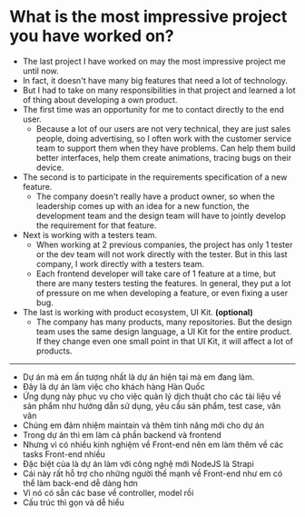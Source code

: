 # What is the most impressive project you have worked on?

- The last project I have worked on may the most impressive project me until now.
- In fact, it doesn't have many big features that need a lot of technology.
- But I had to take on many responsibilities in that project and learned a lot of thing about developing a own product.
- The first time was an opportunity for me to contact directly to the end user.
    - Because a lot of our users are not very technical, they are just sales people, doing advertising, so I often work with the customer service team to support them when they have problems. Can help them build better interfaces, help them create animations, tracing bugs on their device.
- The second is to participate in the requirements specification of a new feature.
    - The company doesn't really have a product owner, so when the leadership comes up with an idea for a new function, the development team and the design team will have to jointly develop the requirement for that feature.
- Next is working with a testers team.
    - When working at 2 previous companies, the project has only 1 tester or the dev team will not work directly with the tester. But in this last company, I work directly with a testers team.
    - Each frontend developer will take care of 1 feature at a time, but there are many testers testing the features. In general, they put a lot of pressure on me when developing a feature, or even fixing a user bug.
- The last is working with product ecosystem, UI Kit.  **(optional)**
    - The company has many products, many repositories. But the design team uses the same design language, a UI Kit for the entire product. If they change even one small point in that UI Kit, it will affect a lot of products.

------------

- Dự án mà em ấn tượng nhất là dự án hiện tại mà em đang làm.
- Đây là dự án làm việc cho khách hàng Hàn Quốc
- Ứng dụng này phục vụ cho việc quản lý dịch thuật cho các tài liệu về sản phẩm như hướng dẫn sử dụng, yêu cầu sản phẩm, test case, vân vân
- Chúng em đảm nhiệm maintain và thêm tính năng mới cho dự án
- Trong dự án thì em làm cả phần backend và frontend
- Nhưng vì có nhiều kinh nghiệm về Front-end nên em làm thêm về các tasks Front-end nhiều
- Đặc biệt của là dự án làm với công nghệ mới NodeJS là Strapi
- Cái này rất hỗ trợ cho những người thế mạnh về Front-end như em có thể làm back-end dễ dàng hơn
- Vì nó có sẵn các base về controller, model rồi
- Cấu trúc thì gọn và dễ hiểu